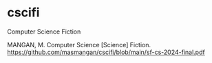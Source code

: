 # cscifi
Computer Science Fiction


MANGAN, M. Computer Science [Science] Fiction. 
https://github.com/masmangan/cscifi/blob/main/sf-cs-2024-final.pdf
